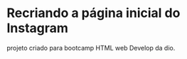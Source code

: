 #  Recriando a página inicial do Instagram

projeto criado para bootcamp  HTML web Develop da dio.

